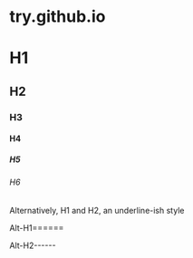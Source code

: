 # try.github.io
# H1
## H2
### H3
#### H4
##### H5
###### H6

Alternatively, H1 and H2, an underline-ish style

Alt-H1======

Alt-H2------

